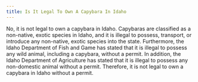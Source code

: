```yaml
---
title: Is It Legal To Own A Capybara In Idaho
---
```


No, it is not legal to own a capybara in Idaho. Capybaras are classified as a non-native, exotic species in Idaho, and it is illegal to possess, transport, or introduce any non-native, exotic species into the state. Furthermore, the Idaho Department of Fish and Game has stated that it is illegal to possess any wild animal, including a capybara, without a permit. In addition, the Idaho Department of Agriculture has stated that it is illegal to possess any non-domestic animal without a permit. Therefore, it is not legal to own a capybara in Idaho without a permit.